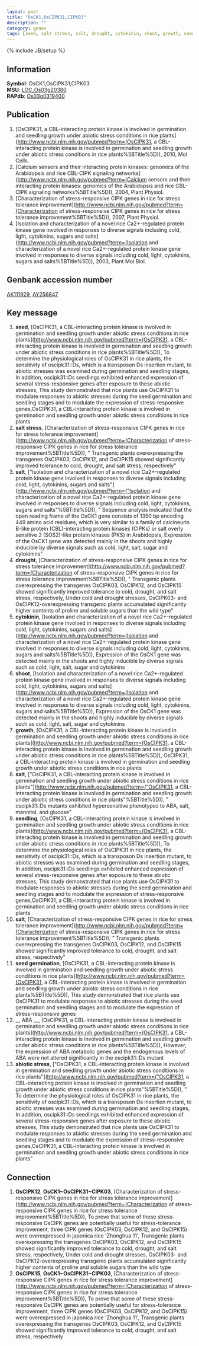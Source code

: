 ```yaml
---
layout: post
title: "OsCK1,OsCIPK31,CIPK03"
description: ""
category: genes
tags: [seed, salt stress, salt, drought, cytokinin, shoot, growth, seedling, seed germination,  ABA , abiotic stress]
---
```

{% include JB/setup %}

## Information
__Symbol__: OsCK1,OsCIPK31,CIPK03  
__MSU__: [LOC_Os03g20380](http://rice.plantbiology.msu.edu/cgi-bin/ORF_infopage.cgi?orf=LOC_Os03g20380)  
__RAPdb__: [Os03g0319400](http://rapdb.dna.affrc.go.jp/viewer/gbrowse_details/irgsp1?name=Os03g0319400)  

## Publication
1. [OsCIPK31, a CBL-interacting protein kinase is involved in germination and seedling growth under abiotic stress conditions in rice plants](http://www.ncbi.nlm.nih.gov/pubmed?term=(OsCIPK31, a CBL-interacting protein kinase is involved in germination and seedling growth under abiotic stress conditions in rice plants%5BTitle%5D)), 2010, Mol Cells.
2. [Calcium sensors and their interacting protein kinases: genomics of the Arabidopsis and rice CBL-CIPK signaling networks](http://www.ncbi.nlm.nih.gov/pubmed?term=(Calcium sensors and their interacting protein kinases: genomics of the Arabidopsis and rice CBL-CIPK signaling networks%5BTitle%5D)), 2004, Plant Physiol.
3. [Characterization of stress-responsive CIPK genes in rice for stress tolerance improvement](http://www.ncbi.nlm.nih.gov/pubmed?term=(Characterization of stress-responsive CIPK genes in rice for stress tolerance improvement%5BTitle%5D)), 2007, Plant Physiol.
4. [Isolation and characterization of a novel rice Ca2+-regulated protein kinase gene involved in responses to diverse signals including cold, light, cytokinins, sugars and salts](http://www.ncbi.nlm.nih.gov/pubmed?term=(Isolation and characterization of a novel rice Ca2+-regulated protein kinase gene involved in responses to diverse signals including cold, light, cytokinins, sugars and salts%5BTitle%5D)), 2003, Plant Mol Biol.

## Genbank accession number
[AK111929](http://www.ncbi.nlm.nih.gov/nuccore/AK111929), [AY256847](http://www.ncbi.nlm.nih.gov/nuccore/AY256847)

## Key message
1. __seed__, [OsCIPK31, a CBL-interacting protein kinase is involved in germination and seedling growth under abiotic stress conditions in rice plants](http://www.ncbi.nlm.nih.gov/pubmed?term=(OsCIPK31, a CBL-interacting protein kinase is involved in germination and seedling growth under abiotic stress conditions in rice plants%5BTitle%5D)),  To determine the physiological roles of OsCIPK31 in rice plants, the sensitivity of oscipk31::Ds, which is a transposon Ds insertion mutant, to abiotic stresses was examined during germination and seedling stages, In addition, oscipk31::Ds seedlings exhibited enhanced expression of several stress-responsive genes after exposure to these abiotic stresses, This study demonstrated that rice plants use OsCIPK31 to modulate responses to abiotic stresses during the seed germination and seedling stages and to modulate the expression of stress-responsive genes,OsCIPK31, a CBL-interacting protein kinase is involved in germination and seedling growth under abiotic stress conditions in rice plants
2. __salt stress__, [Characterization of stress-responsive CIPK genes in rice for stress tolerance improvement](http://www.ncbi.nlm.nih.gov/pubmed?term=(Characterization of stress-responsive CIPK genes in rice for stress tolerance improvement%5BTitle%5D)), " Transgenic plants overexpressing the transgenes OsCIPK03, OsCIPK12, and OsCIPK15 showed significantly improved tolerance to cold, drought, and salt stress, respectively"
3. __salt__, ["Isolation and characterization of a novel rice Ca2+-regulated protein kinase gene involved in responses to diverse signals including cold, light, cytokinins, sugars and salts"](http://www.ncbi.nlm.nih.gov/pubmed?term=("Isolation and characterization of a novel rice Ca2+-regulated protein kinase gene involved in responses to diverse signals including cold, light, cytokinins, sugars and salts"%5BTitle%5D)), " Sequence analysis indicated that the open reading frame of the OsCK1 gene consists of 1350 bp encoding 449 amino acid residues, which is very similar to a family of calcineurin B-like protein (CBL)-interacting protein kinases (CIPKs) or salt overly sensitive 2 (SOS2)-like protein kinases (PKS) in Arabidopsis, Expression of the OsCK1 gene was detected mainly in the shoots and highly inducible by diverse signals such as cold, light, salt, sugar and cytokinins"
4. __drought__, [Characterization of stress-responsive CIPK genes in rice for stress tolerance improvement](http://www.ncbi.nlm.nih.gov/pubmed?term=(Characterization of stress-responsive CIPK genes in rice for stress tolerance improvement%5BTitle%5D)), " Transgenic plants overexpressing the transgenes OsCIPK03, OsCIPK12, and OsCIPK15 showed significantly improved tolerance to cold, drought, and salt stress, respectively, Under cold and drought stresses, OsCIPK03- and OsCIPK12-overexpressing transgenic plants accumulated significantly higher contents of proline and soluble sugars than the wild type"
5. __cytokinin__, [Isolation and characterization of a novel rice Ca2+-regulated protein kinase gene involved in responses to diverse signals including cold, light, cytokinins, sugars and salts](http://www.ncbi.nlm.nih.gov/pubmed?term=(Isolation and characterization of a novel rice Ca2+-regulated protein kinase gene involved in responses to diverse signals including cold, light, cytokinins, sugars and salts%5BTitle%5D)),  Expression of the OsCK1 gene was detected mainly in the shoots and highly inducible by diverse signals such as cold, light, salt, sugar and cytokinins
6. __shoot__, [Isolation and characterization of a novel rice Ca2+-regulated protein kinase gene involved in responses to diverse signals including cold, light, cytokinins, sugars and salts](http://www.ncbi.nlm.nih.gov/pubmed?term=(Isolation and characterization of a novel rice Ca2+-regulated protein kinase gene involved in responses to diverse signals including cold, light, cytokinins, sugars and salts%5BTitle%5D)),  Expression of the OsCK1 gene was detected mainly in the shoots and highly inducible by diverse signals such as cold, light, salt, sugar and cytokinins
7. __growth__, [OsCIPK31, a CBL-interacting protein kinase is involved in germination and seedling growth under abiotic stress conditions in rice plants](http://www.ncbi.nlm.nih.gov/pubmed?term=(OsCIPK31, a CBL-interacting protein kinase is involved in germination and seedling growth under abiotic stress conditions in rice plants%5BTitle%5D)), OsCIPK31, a CBL-interacting protein kinase is involved in germination and seedling growth under abiotic stress conditions in rice plants
8. __salt__, ["OsCIPK31, a CBL-interacting protein kinase is involved in germination and seedling growth under abiotic stress conditions in rice plants"](http://www.ncbi.nlm.nih.gov/pubmed?term=("OsCIPK31, a CBL-interacting protein kinase is involved in germination and seedling growth under abiotic stress conditions in rice plants"%5BTitle%5D)), " oscipk31::Ds mutants exhibited hypersensitive phenotypes to ABA, salt, mannitol, and glucose"
9. __seedling__, [OsCIPK31, a CBL-interacting protein kinase is involved in germination and seedling growth under abiotic stress conditions in rice plants](http://www.ncbi.nlm.nih.gov/pubmed?term=(OsCIPK31, a CBL-interacting protein kinase is involved in germination and seedling growth under abiotic stress conditions in rice plants%5BTitle%5D)),  To determine the physiological roles of OsCIPK31 in rice plants, the sensitivity of oscipk31::Ds, which is a transposon Ds insertion mutant, to abiotic stresses was examined during germination and seedling stages, In addition, oscipk31::Ds seedlings exhibited enhanced expression of several stress-responsive genes after exposure to these abiotic stresses, This study demonstrated that rice plants use OsCIPK31 to modulate responses to abiotic stresses during the seed germination and seedling stages and to modulate the expression of stress-responsive genes,OsCIPK31, a CBL-interacting protein kinase is involved in germination and seedling growth under abiotic stress conditions in rice plants
10. __salt__, [Characterization of stress-responsive CIPK genes in rice for stress tolerance improvement](http://www.ncbi.nlm.nih.gov/pubmed?term=(Characterization of stress-responsive CIPK genes in rice for stress tolerance improvement%5BTitle%5D)), " Transgenic plants overexpressing the transgenes OsCIPK03, OsCIPK12, and OsCIPK15 showed significantly improved tolerance to cold, drought, and salt stress, respectively"
11. __seed germination__, [OsCIPK31, a CBL-interacting protein kinase is involved in germination and seedling growth under abiotic stress conditions in rice plants](http://www.ncbi.nlm.nih.gov/pubmed?term=(OsCIPK31, a CBL-interacting protein kinase is involved in germination and seedling growth under abiotic stress conditions in rice plants%5BTitle%5D)),  This study demonstrated that rice plants use OsCIPK31 to modulate responses to abiotic stresses during the seed germination and seedling stages and to modulate the expression of stress-responsive genes
12. __ ABA __, [OsCIPK31, a CBL-interacting protein kinase is involved in germination and seedling growth under abiotic stress conditions in rice plants](http://www.ncbi.nlm.nih.gov/pubmed?term=(OsCIPK31, a CBL-interacting protein kinase is involved in germination and seedling growth under abiotic stress conditions in rice plants%5BTitle%5D)),  However, the expression of ABA metabolic genes and the endogenous levels of ABA were not altered significantly in the oscipk31::Ds mutant
13. __abiotic stress__, ["OsCIPK31, a CBL-interacting protein kinase is involved in germination and seedling growth under abiotic stress conditions in rice plants"](http://www.ncbi.nlm.nih.gov/pubmed?term=("OsCIPK31, a CBL-interacting protein kinase is involved in germination and seedling growth under abiotic stress conditions in rice plants"%5BTitle%5D)), " To determine the physiological roles of OsCIPK31 in rice plants, the sensitivity of oscipk31::Ds, which is a transposon Ds insertion mutant, to abiotic stresses was examined during germination and seedling stages, In addition, oscipk31::Ds seedlings exhibited enhanced expression of several stress-responsive genes after exposure to these abiotic stresses, This study demonstrated that rice plants use OsCIPK31 to modulate responses to abiotic stresses during the seed germination and seedling stages and to modulate the expression of stress-responsive genes,OsCIPK31, a CBL-interacting protein kinase is involved in germination and seedling growth under abiotic stress conditions in rice plants"

## Connection
1. __OsCIPK12__, __OsCK1~OsCIPK31~CIPK03__, [Characterization of stress-responsive CIPK genes in rice for stress tolerance improvement](http://www.ncbi.nlm.nih.gov/pubmed?term=(Characterization of stress-responsive CIPK genes in rice for stress tolerance improvement%5BTitle%5D)),  To prove that some of these stress-responsive OsCIPK genes are potentially useful for stress-tolerance improvement, three CIPK genes (OsCIPK03, OsCIPK12, and OsCIPK15) were overexpressed in japonica rice 'Zhonghua 11', Transgenic plants overexpressing the transgenes OsCIPK03, OsCIPK12, and OsCIPK15 showed significantly improved tolerance to cold, drought, and salt stress, respectively, Under cold and drought stresses, OsCIPK03- and OsCIPK12-overexpressing transgenic plants accumulated significantly higher contents of proline and soluble sugars than the wild type
2. __OsCIPK15__, __OsCK1~OsCIPK31~CIPK03__, [Characterization of stress-responsive CIPK genes in rice for stress tolerance improvement](http://www.ncbi.nlm.nih.gov/pubmed?term=(Characterization of stress-responsive CIPK genes in rice for stress tolerance improvement%5BTitle%5D)),  To prove that some of these stress-responsive OsCIPK genes are potentially useful for stress-tolerance improvement, three CIPK genes (OsCIPK03, OsCIPK12, and OsCIPK15) were overexpressed in japonica rice 'Zhonghua 11', Transgenic plants overexpressing the transgenes OsCIPK03, OsCIPK12, and OsCIPK15 showed significantly improved tolerance to cold, drought, and salt stress, respectively


